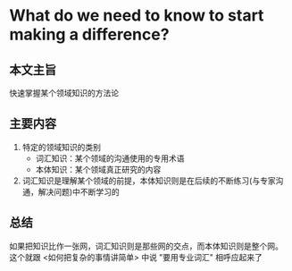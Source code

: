 # What do we need to know to start making a difference?

## 本文主旨
快速掌握某个领域知识的方法论
## 主要内容
1. 特定的领域知识的类别
   - 词汇知识：某个领域的沟通使用的专用术语
   - 本体知识：某个领域真正研究的内容
2. 词汇知识是理解某个领域的前提，本体知识则是在后续的不断练习(与专家沟通，解决问题)中不断学习的
## 总结
如果把知识比作一张网，词汇知识则是那些网的交点，而本体知识则是整个网。
这个就跟 <如何把复杂的事情讲简单> 中说 "要用专业词汇"  相呼应起来了